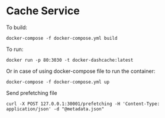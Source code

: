 # Cache Service

To build:
```
docker-compose -f docker-compose.yml build
```

To run:
```
docker run -p 80:3030 -t docker-dashcache:latest
```

Or in case of using docker-compose file to run the container:
```
docker-compose -f docker-compose.yml up
```


Send prefetching file
```
curl -X POST 127.0.0.1:30001/prefetching -H 'Content-Type: application/json' -d "@metadata.json"
```

